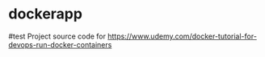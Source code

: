 # dockerapp
#test
Project source code for https://www.udemy.com/docker-tutorial-for-devops-run-docker-containers
